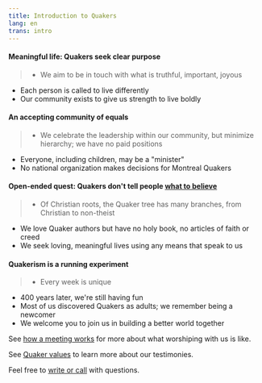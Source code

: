 ```yaml
---
title: Introduction to Quakers
lang: en
trans: intro
---
```

#### <i class="fab fa-fly fa-fw fa-2x color-1-light-text down_a_bit"></i> Meaningful life: Quakers seek clear purpose
>  * We aim to be in touch with what is truthful, important, joyous 
  * Each person is called to live differently 
  * Our community exists to give us strength to live boldly

#### <i class="fas fa-arrows-alt-h fa-lg fa-fw fa-2x color-1-text down_a_bit"></i> An accepting community of equals
>  * We celebrate the leadership within our community, but minimize hierarchy; we have no paid positions
  * Everyone, including children, may be a "minister"
  * No national organization makes decisions for Montreal Quakers

#### <i class="fas fa-road fa-lg fa-fw fa-2x color-1-dark-text down_a_bit"></i> Open-ended quest: Quakers don't tell people [what to believe](/testimonies.html) 
>  * Of Christian roots, the Quaker tree has many branches, from Christian to non-theist
  * We love Quaker authors but have no holy book, no articles of faith or creed
  * We seek loving, meaningful lives using any means that speak to us

#### <i class="fas fa-vial fa-lg fa-fw fa-2x color-1-light-text down_a_bit"></i> Quakerism is a running experiment
>  * Every week is unique
  * 400 years later, we're still having fun
  * Most of us discovered Quakers as adults; we remember being a newcomer
  * We welcome you to join us in building a better world together

See [how a meeting works](/about.html) for more about what worshiping with us is like.

See [Quaker values](/testimonies.html) to learn more about our testimonies.

Feel free to [write or call](/contact.html) with questions.
